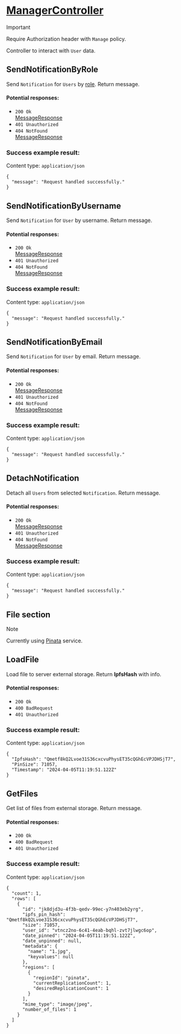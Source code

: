 # [ManagerController](../../ProjectTisa/Controllers/BusinessControllers/ManageControllers/ManagerController.cs)
> [!IMPORTANT]
> Require Authorization header with `Manage` policy.

Controller to interact with `User` data.
## SendNotificationByRole
Send `Notification` for `Users` by [role](../../ProjectTisa/Models/Enums/RoleType.cs).
Return message.
#### Potential responses:
* `200 Ok`<br>[MessageResponse](../../ProjectTisa/Controllers/GeneralData/Responses/MessageResponse.cs)
* `401 Unauthorized`
* `404 NotFound`<br>[MessageResponse](../../ProjectTisa/Controllers/GeneralData/Responses/MessageResponse.cs)
### Success example result:
Content type: `application/json`
```
{
  "message": "Request handled successfully."
}
```
## SendNotificationByUsername
Send `Notification` for `User` by username.
Return message.
#### Potential responses:
* `200 Ok`<br>[MessageResponse](../../ProjectTisa/Controllers/GeneralData/Responses/MessageResponse.cs)
* `401 Unauthorized`
* `404 NotFound`<br>[MessageResponse](../../ProjectTisa/Controllers/GeneralData/Responses/MessageResponse.cs)
### Success example result:
Content type: `application/json`
```
{
  "message": "Request handled successfully."
}
```
## SendNotificationByEmail
Send `Notification` for `User` by email.
Return message.
#### Potential responses:
* `200 Ok`<br>[MessageResponse](../../ProjectTisa/Controllers/GeneralData/Responses/MessageResponse.cs)
* `401 Unauthorized`
* `404 NotFound`<br>[MessageResponse](../../ProjectTisa/Controllers/GeneralData/Responses/MessageResponse.cs)
### Success example result:
Content type: `application/json`
```
{
  "message": "Request handled successfully."
}
```
## DetachNotification
Detach all `Users` from selected `Notification`.
Return message.
#### Potential responses:
* `200 Ok`<br>[MessageResponse](../../ProjectTisa/Controllers/GeneralData/Responses/MessageResponse.cs)
* `401 Unauthorized`
* `404 NotFound`<br>[MessageResponse](../../ProjectTisa/Controllers/GeneralData/Responses/MessageResponse.cs)
### Success example result:
Content type: `application/json`
```
{
  "message": "Request handled successfully."
}
```
## File section
>[!NOTE]
> Currently using [Pinata](https://www.pinata.cloud/) service.
## LoadFile
Load file to server external storage.
Return **IpfsHash** with info.
#### Potential responses:
* `200 Ok`
* `400 BadRequest`
* `401 Unauthorized`
### Success example result:
Content type: `application/json`
```
{
  "IpfsHash": "Qmetf8kQ2Lvoe31S36cxcvuPhysET35cQGhEcVPJDHSjT7",
  "PinSize": 71057,
  "Timestamp": "2024-04-05T11:19:51.122Z"
}
```
## GetFiles
Get list of files from external storage.
Return message.
#### Potential responses:
* `200 Ok`
* `400 BadRequest`
* `401 Unauthorized`
### Success example result:
Content type: `application/json`
```
{
  "count": 1,
  "rows": [
    {
      "id": "jk8djd3u-4f3b-qedv-99ec-y7n403eb2yrg",
      "ipfs_pin_hash": "Qmetf8kQ2Lvoe31S36cxcvuPhysET35cQGhEcVPJDHSjT7",
      "size": 71057,
      "user_id": "vtncz2no-6c41-4eab-bqhl-zvt7jlwgc6op",
      "date_pinned": "2024-04-05T11:19:51.122Z",
      "date_unpinned": null,
      "metadata": {
        "name": "1.jpg",
        "keyvalues": null
      },
      "regions": [
        {
          "regionId": "pinata",
          "currentReplicationCount": 1,
          "desiredReplicationCount": 1
        }
      ],
      "mime_type": "image/jpeg",
      "number_of_files": 1
    }
  ]
}
```